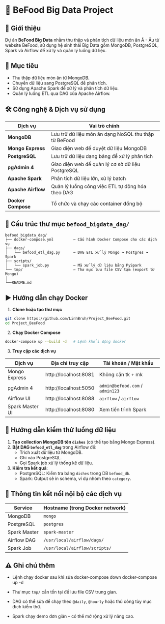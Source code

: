 # 📘 BeFood Big Data Project

## 🧠 Giới thiệu
Dự án **BeFood Big Data** nhằm thu thập và phân tích dữ liệu món ăn Á - Âu từ website BeFood, sử dụng hệ sinh thái Big Data gồm MongoDB, PostgreSQL, Spark và Airflow để xử lý và quản lý luồng dữ liệu.

## 🎯 Mục tiêu
- Thu thập dữ liệu món ăn từ MongoDB.
- Chuyển dữ liệu sang PostgreSQL để phân tích.
- Sử dụng Apache Spark để xử lý và phân tích dữ liệu.
- Quản lý luồng ETL qua DAG của Apache Airflow.

## 🛠️ Công nghệ & Dịch vụ sử dụng

| Dịch vụ            | Vai trò chính                                                                 |
|--------------------|-------------------------------------------------------------------------------|
| **MongoDB**        | Lưu trữ dữ liệu món ăn dạng NoSQL thu thập từ BeFood                        |
| **Mongo Express**  | Giao diện web để duyệt dữ liệu MongoDB                                      |
| **PostgreSQL**     | Lưu trữ dữ liệu dạng bảng để xử lý phân tích                                |
| **pgAdmin 4**      | Giao diện web để quản lý cơ sở dữ liệu PostgreSQL                           |
| **Apache Spark**   | Phân tích dữ liệu lớn, xử lý batch                                           |
| **Apache Airflow** | Quản lý luồng công việc ETL tự động hóa theo DAG                            |
| **Docker Compose** | Tổ chức và chạy các container đồng bộ                                        |

## 📁 Cấu trúc thư mục `befood_bigdata_dag/`

```
befood_bigdata_dag/
├── docker-compose.yml         ← Cấu hình Docker Compose cho các dịch vụ
├── dags/
│   └── befood_etl_dag.py      ← DAG ETL xử lý Mongo → Postgres → Spark
├── scripts/
│   └── spark_job.py           ← Mã xử lý dữ liệu bằng PySpark
└── tmp/                       ← Thư mục lưu file CSV tạm (export từ Mongo)
│                              
└──README.md
```

## ▶️ Hướng dẫn chạy Docker

1. **Clone hoặc tạo thư mục**
```bash
git clone https://github.com/LinhBruh/Project_BeeFood.git
cd Project_BeeFood
```

2. **Chạy Docker Compose**
```bash
docker-compose up --build -d   # Lệnh khởi động docker
```

3. **Truy cập các dịch vụ**

| Dịch vụ         | Địa chỉ truy cập         | Tài khoản / Mật khẩu             |
|-----------------|--------------------------|----------------------------------|
| Mongo Express   | http://localhost:8081    | Không cần tk + mk                |
| pgAdmin 4       | http://localhost:5050    | `admin@befood.com` / `admin123`  |
| Airflow UI      | http://localhost:8088    | `airflow` / `airflow`   |
| Spark Master UI | http://localhost:8080    | Xem tiến trình Spark             |

## 🔄 Hướng dẫn kiểm thử luồng dữ liệu

1. **Tạo collection MongoDB tên `dishes`** (có thể tạo bằng Mongo Express).
2. **Bật DAG `befood_etl_dag`** trong Airflow để:
   - Trích xuất dữ liệu từ MongoDB.
   - Ghi vào PostgreSQL.
   - Gọi Spark job xử lý thống kê dữ liệu.
3. **Kiểm tra kết quả**:
   - PostgreSQL: Kiểm tra bảng `dishes` trong DB `befood_db`.
   - Spark: Output sẽ in schema, ví dụ nhóm theo `category`.

## 🔐 Thông tin kết nối nội bộ các dịch vụ

| Service      | Hostname (trong Docker network) |
|--------------|----------------------------------|
| MongoDB      | `mongo`                          |
| PostgreSQL   | `postgres`                       |
| Spark Master | `spark-master`                   |
| Airflow DAG  | `/usr/local/airflow/dags/`       |
| Spark Job    | `/usr/local/airflow/scripts/`    |

## ⚠️ Ghi chú thêm
- Lệnh chạy docker sau khi sửa
   docker-compose down
   docker-compose up -d

- Thư mục `tmp/` cần tồn tại để lưu file CSV trung gian.
- DAG có thể sửa để chạy theo `@daily`, `@hourly` hoặc thủ công tùy mục đích kiểm thử.
- Spark chạy demo đơn giản – có thể mở rộng xử lý nâng cao.
